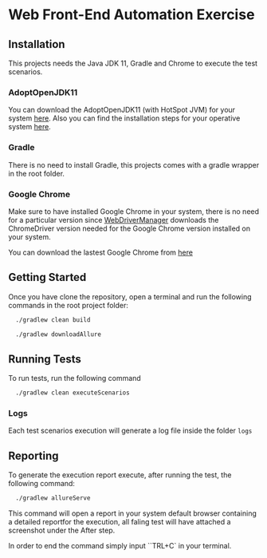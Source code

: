 # Web Front-End Automation Exercise

## Installation

This projects needs the Java JDK 11, Gradle and Chrome to execute the test scenarios.

### AdoptOpenJDK11

You can download the AdoptOpenJDK11 (with HotSpot JVM) for your system [here](https://adoptopenjdk.net/). Also you can
find the installation steps for your operative system [here](https://adoptopenjdk.net/installation.html).

### Gradle

There is no need to install Gradle, this projects comes with a gradle wrapper in the root folder.

### Google Chrome

Make sure to have installed Google Chrome in your system, there is no need for a particular version
since [WebDriverManager](https://github.com/bonigarcia/webdrivermanager) downloads the ChromeDriver version needed for
the Google Chrome version installed on your system.

You can download the lastest Google Chrome from [here](https://www.google.com/intl/es/chrome/)

## Getting Started

Once you have clone the repository, open a terminal and run the following commands in the root project folder:

```bash
  ./gradlew clean build
```

```bash
  ./gradlew downloadAllure
```

## Running Tests

To run tests, run the following command

```bash
  ./gradlew clean executeScenarios
```

### Logs

Each test scenarios execution will generate a log file inside the folder `logs`

## Reporting

To generate the execution report execute, after running the test, the following command:

```bash
  ./gradlew allureServe
```

This command will open a report in your system default browser containing a detailed reportfor the execution, all faling
test will have attached a screenshot under the After step.

In order to end the command simply input ``TRL+C` in your terminal.